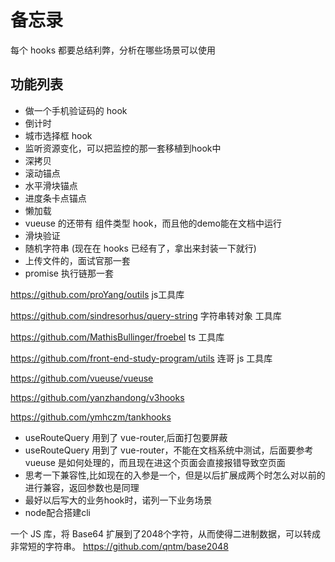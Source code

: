 # 备忘录

每个 hooks 都要总结利弊，分析在哪些场景可以使用

## 功能列表
+ 做一个手机验证码的 hook
+ 倒计时
+ 城市选择框 hook
+ 监听资源变化，可以把监控的那一套移植到hook中
+ 深拷贝
+ 滚动锚点
+ 水平滑块锚点
+ 进度条卡点锚点
+ 懒加载
+ vueuse 的还带有 组件类型 hook，而且他的demo能在文档中运行
+ 滑块验证
+ 随机字符串 (现在在 hooks 已经有了，拿出来封装一下就行)
+ 上传文件的，面试官那一套
+ promise 执行链那一套

https://github.com/proYang/outils js工具库

https://github.com/sindresorhus/query-string 字符串转对象 工具库

https://github.com/MathisBullinger/froebel ts 工具库

https://github.com/front-end-study-program/utils 连哥 js 工具库

https://github.com/vueuse/vueuse

https://github.com/yanzhandong/v3hooks

https://github.com/ymhczm/tankhooks


+ useRouteQuery 用到了 vue-router,后面打包要屏蔽
+ useRouteQuery 用到了 vue-router，不能在文档系统中测试，后面要参考 vueuse 是如何处理的，而且现在进这个页面会直接报错导致空页面
+ 思考一下兼容性,比如现在的入参是一个，但是以后扩展成两个时怎么对以前的进行兼容，返回参数也是同理
+ 最好以后写大的业务hook时，诺列一下业务场景
+ node配合搭建cli

一个 JS 库，将 Base64 扩展到了2048个字符，从而使得二进制数据，可以转成非常短的字符串。
https://github.com/qntm/base2048
